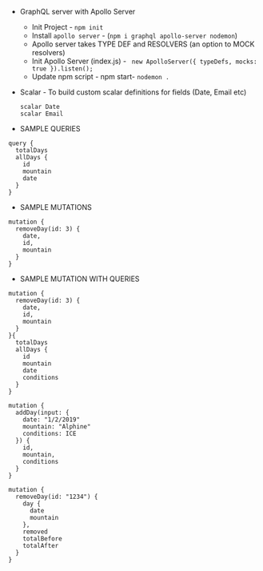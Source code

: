 - GraphQL server with Apollo Server

  - Init Project - `npm init`
  - Install `apollo server` - (`npm i graphql apollo-server nodemon`)
  - Apollo server takes TYPE DEF and RESOLVERS (an option to MOCK resolvers)
  - Init Apollo Server (index.js) - ` new ApolloServer({ typeDefs, mocks: true }).listen();`
  - Update npm script - npm start- `nodemon .`

- Scalar - To build custom scalar definitions for fields (Date, Email etc)

  ```
  scalar Date
  scalar Email
  ```

- SAMPLE QUERIES

```
query {
  totalDays
  allDays {
    id
    mountain
    date
  }
}

```

- SAMPLE MUTATIONS

```
mutation {
  removeDay(id: 3) {
    date,
    id,
    mountain
  }
}
```

- SAMPLE MUTATION WITH QUERIES

```
mutation {
  removeDay(id: 3) {
    date,
    id,
    mountain
  }
}{
  totalDays
  allDays {
    id
    mountain
    date
    conditions
  }
}
```

```
mutation {
  addDay(input: {
    date: "1/2/2019"
    mountain: "Alphine"
    conditions: ICE
  }) {
    id,
    mountain,
    conditions
  }
}
```

```
mutation {
  removeDay(id: "1234") {
    day {
      date
      mountain
    },
    removed
    totalBefore
    totalAfter
  }
}
```
